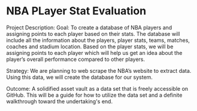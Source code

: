 # NBA PLayer Stat Evaluation

Project Description:
Goal: To create a database of NBA players and assigning points to each player based on their stats.
The database will include all the information about the players, player stats, teams, matches, coaches and stadium location. Based on the player stats, we will be assigning points to each player which will help us get an idea about the player’s overall performance compared to other players.

Strategy:
We are planning to web scrape the NBA’s website to extract data. Using this data, we will create the database for our system.

Outcome:
A solidified asset vault as a data set that is freely accessible on GitHub. This will be a guide for how to utilize the data set and a definite walkthrough toward the undertaking's end.


